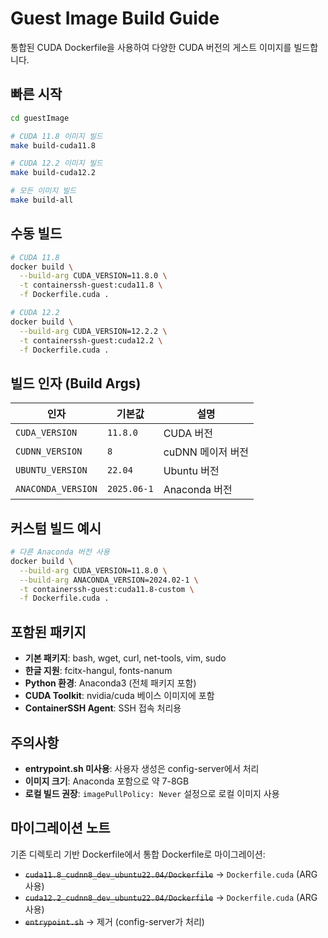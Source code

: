 # Guest Image Build Guide

통합된 CUDA Dockerfile을 사용하여 다양한 CUDA 버전의 게스트 이미지를 빌드합니다.

## 빠른 시작

```bash
cd guestImage

# CUDA 11.8 이미지 빌드
make build-cuda11.8

# CUDA 12.2 이미지 빌드
make build-cuda12.2

# 모든 이미지 빌드
make build-all
```

## 수동 빌드

```bash
# CUDA 11.8
docker build \
  --build-arg CUDA_VERSION=11.8.0 \
  -t containerssh-guest:cuda11.8 \
  -f Dockerfile.cuda .

# CUDA 12.2
docker build \
  --build-arg CUDA_VERSION=12.2.2 \
  -t containerssh-guest:cuda12.2 \
  -f Dockerfile.cuda .
```

## 빌드 인자 (Build Args)

| 인자 | 기본값 | 설명 |
|------|--------|------|
| `CUDA_VERSION` | `11.8.0` | CUDA 버전 |
| `CUDNN_VERSION` | `8` | cuDNN 메이저 버전 |
| `UBUNTU_VERSION` | `22.04` | Ubuntu 버전 |
| `ANACONDA_VERSION` | `2025.06-1` | Anaconda 버전 |

## 커스텀 빌드 예시

```bash
# 다른 Anaconda 버전 사용
docker build \
  --build-arg CUDA_VERSION=11.8.0 \
  --build-arg ANACONDA_VERSION=2024.02-1 \
  -t containerssh-guest:cuda11.8-custom \
  -f Dockerfile.cuda .
```

## 포함된 패키지

- **기본 패키지**: bash, wget, curl, net-tools, vim, sudo
- **한글 지원**: fcitx-hangul, fonts-nanum
- **Python 환경**: Anaconda3 (전체 패키지 포함)
- **CUDA Toolkit**: nvidia/cuda 베이스 이미지에 포함
- **ContainerSSH Agent**: SSH 접속 처리용

## 주의사항

- **entrypoint.sh 미사용**: 사용자 생성은 config-server에서 처리
- **이미지 크기**: Anaconda 포함으로 약 7-8GB
- **로컬 빌드 권장**: `imagePullPolicy: Never` 설정으로 로컬 이미지 사용

## 마이그레이션 노트

기존 디렉토리 기반 Dockerfile에서 통합 Dockerfile로 마이그레이션:

- ~~`cuda11.8_cudnn8_dev_ubuntu22.04/Dockerfile`~~ → `Dockerfile.cuda` (ARG 사용)
- ~~`cuda12.2_cudnn8_dev_ubuntu22.04/Dockerfile`~~ → `Dockerfile.cuda` (ARG 사용)
- ~~`entrypoint.sh`~~ → 제거 (config-server가 처리)
